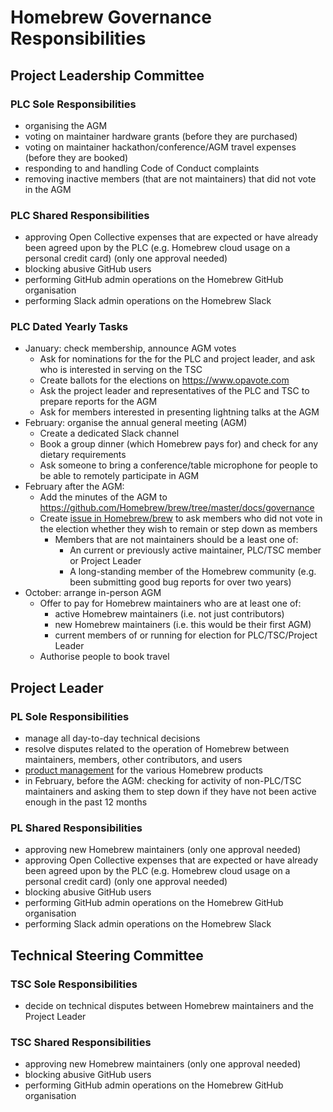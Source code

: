 # Homebrew Governance Responsibilities

## Project Leadership Committee

### PLC Sole Responsibilities

- organising the AGM
- voting on maintainer hardware grants (before they are purchased)
- voting on maintainer hackathon/conference/AGM travel expenses (before they are booked)
- responding to and handling Code of Conduct complaints
- removing inactive members (that are not maintainers) that did not vote in the AGM

### PLC Shared Responsibilities

- approving Open Collective expenses that are expected or have already been agreed upon by the PLC (e.g. Homebrew cloud usage on a personal credit card) (only one approval needed)
- blocking abusive GitHub users
- performing GitHub admin operations on the Homebrew GitHub organisation
- performing Slack admin operations on the Homebrew Slack

### PLC Dated Yearly Tasks

- January: check membership, announce AGM votes
  - Ask for nominations for the for the PLC and project leader, and ask who is interested in serving on the TSC
  - Create ballots for the elections on <https://www.opavote.com>
  - Ask the project leader and representatives of the PLC and TSC to prepare reports for the AGM
  - Ask for members interested in presenting lightning talks at the AGM
- February: organise the annual general meeting (AGM)
  - Create a dedicated Slack channel
  - Book a group dinner (which Homebrew pays for) and check for any dietary requirements
  - Ask someone to bring a conference/table microphone for people to be able to remotely participate in AGM
- February after the AGM:
  - Add the minutes of the AGM to <https://github.com/Homebrew/brew/tree/master/docs/governance>
  - Create [issue in Homebrew/brew](https://github.com/Homebrew/brew/issues?q=is%3Aissue+in%3Atitle+membership+) to ask members who did not vote in the election whether they wish to remain or step down as members
    - Members that are not maintainers should be a least one of:
      - An current or previously active maintainer, PLC/TSC member or Project Leader
      - A long-standing member of the Homebrew community (e.g. been submitting good bug reports for over two years)
- October: arrange in-person AGM
  - Offer to pay for Homebrew maintainers who are at least one of:
    - active Homebrew maintainers (i.e. not just contributors)
    - new Homebrew maintainers (i.e. this would be their first AGM)
    - current members of or running for election for PLC/TSC/Project Leader
  - Authorise people to book travel

## Project Leader

### PL Sole Responsibilities

- manage all day-to-day technical decisions
- resolve disputes related to the operation of Homebrew between maintainers, members, other contributors, and users
- [product management](https://en.wikipedia.org/wiki/Product_management) for the various Homebrew products
- in February, before the AGM: checking for activity of non-PLC/TSC maintainers and asking them to step down if they have not been active enough in the past 12 months

### PL Shared Responsibilities

- approving new Homebrew maintainers (only one approval needed)
- approving Open Collective expenses that are expected or have already been agreed upon by the PLC (e.g. Homebrew cloud usage on a personal credit card) (only one approval needed)
- blocking abusive GitHub users
- performing GitHub admin operations on the Homebrew GitHub organisation
- performing Slack admin operations on the Homebrew Slack

## Technical Steering Committee

### TSC Sole Responsibilities

- decide on technical disputes between Homebrew maintainers and the Project Leader

### TSC Shared Responsibilities

- approving new Homebrew maintainers (only one approval needed)
- blocking abusive GitHub users
- performing GitHub admin operations on the Homebrew GitHub organisation
